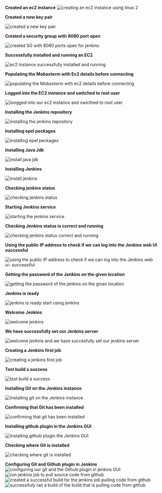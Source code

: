 **Created an ec2 instance**
![creating an ec2 instance using linux 2](https://github.com/titusnangitech/Implemented-CI-CD-pipeline-devops-project/assets/128609800/3f355ac4-38ae-4394-aac6-236483bd50b0)

**Created a new key pair**

![created a new key pair](https://github.com/titusnangitech/Implemented-CI-CD-pipeline-devops-project/assets/128609800/dc030722-3c35-406a-91b4-97d0fe7163db)

**Created a security group with 8080 port open**

![created SG with 8080 ports open for jenkins](https://github.com/titusnangitech/Implemented-CI-CD-pipeline-devops-project/assets/128609800/ee0bc604-797b-45f6-ba3a-177f6725f7b8)

**Successfully installed and running an EC2**

![ec2 instance successfully installed and running](https://github.com/titusnangitech/Implemented-CI-CD-pipeline-devops-project/assets/128609800/fb7ffe60-74dc-445d-989a-6f310d3b2857)

**Populating the Mobaxterm with Ec2 details before connecting**

![populating the Mobaxterm with ec2 details before connecting](https://github.com/titusnangitech/Implemented-CI-CD-pipeline-devops-project/assets/128609800/0c3988b4-7ad6-4f4d-97bc-5a9a899dd1c8)

**Logged into the EC2 instance and switched to root user**

![loogged into our ec2 instance and swicthed to root user](https://github.com/titusnangitech/Implemented-CI-CD-pipeline-devops-project/assets/128609800/e9f7703b-8465-4cbc-8f41-c64300bbfa6e)

**Installing the Jenkins repository**

![installing the jenkins repository](https://github.com/titusnangitech/Implemented-CI-CD-pipeline-devops-project/assets/128609800/7307380b-9e32-4789-959d-47159256a7e2)

**Installing epel peckages**


![installing epel peckages](https://github.com/titusnangitech/Implemented-CI-CD-pipeline-devops-project/assets/128609800/beaa49ff-4a86-4ebf-98ae-9c75a4cdc8e8)

**Installing Java Jdk**

![install java jdk](https://github.com/titusnangitech/Implemented-CI-CD-pipeline-devops-project/assets/128609800/8083dfb3-3fa9-4728-a066-3c0bb70d9799)

**Installing Jenkins**

![install jenkins](https://github.com/titusnangitech/Implemented-CI-CD-pipeline-devops-project/assets/128609800/a877cd69-6573-49f0-84f6-055106dc12c1)

**Checking jenkins status**

![checking jenkins status](https://github.com/titusnangitech/Implemented-CI-CD-pipeline-devops-project/assets/128609800/b2abd883-d543-4780-91e5-faaeb9407654)

**Starting Jenkins service**


![starting the jenkins service](https://github.com/titusnangitech/Implemented-CI-CD-pipeline-devops-project/assets/128609800/e363a5dd-721c-4c33-9634-07d5d79a8b2e)

**Checking Jenkins status is correct and running**


![checking jenkins status correct and running](https://github.com/titusnangitech/Implemented-CI-CD-pipeline-devops-project/assets/128609800/6d76b7d6-6894-43bc-adc8-d08ddc7bed78)

**Using the public IP address to check if we can log into the Jenkins web UI successful**


![using the public IP address to check if we can log into the Jenkins web ui- successiful](https://github.com/titusnangitech/Implemented-CI-CD-pipeline-devops-project/assets/128609800/b803bc16-107c-493b-8cac-92c4e61e1132)

**Getting the password of the Jenkins on the given location**


![getting the password of the jenkins on the given location](https://github.com/titusnangitech/Implemented-CI-CD-pipeline-devops-project/assets/128609800/1f7addd7-4b56-4033-975c-fe43e7378ba8)

**Jenkins is ready**

![jenkins is ready start using jenkins](https://github.com/titusnangitech/Implemented-CI-CD-pipeline-devops-project/assets/128609800/5491af4a-a5be-43ea-9186-59a4fff03d2f)

**Welcome Jenkins**


![welcome jenkins](https://github.com/titusnangitech/Implemented-CI-CD-pipeline-devops-project/assets/128609800/35cedd56-8bf1-4c10-ad8d-5bf0f5fea048)

**We have successfully set our Jenkins server**


![welcome jenkins and we have succesfully set our jenkins server](https://github.com/titusnangitech/Implemented-CI-CD-pipeline-devops-project/assets/128609800/359ae1f5-29ab-42f5-ac8e-6a0843205dbc)

**Creating a Jenkins first job**


![creating a jenkins first job](https://github.com/titusnangitech/Implemented-CI-CD-pipeline-devops-project/assets/128609800/b8d0fcaf-5fa7-4eb6-acb1-52cfa9c64458)

**Test build a success**

![test build a success](https://github.com/titusnangitech/Implemented-CI-CD-pipeline-devops-project/assets/128609800/5b1964e2-d21b-4e42-b65e-f6b04a129a73)

**Installing Git on the Jenkins instance**

![installing git on the Jenkins instance](https://github.com/titusnangitech/Implemented-CI-CD-pipeline-devops-project/assets/128609800/853ddd12-5094-4490-adff-ad56cc9347a2)

**Confirming that Git has been installed**


![confirming that git has been installed](https://github.com/titusnangitech/Implemented-CI-CD-pipeline-devops-project/assets/128609800/a4d8da9f-e45c-42bb-bf48-353ada771ed5)

**Installing github plugin in the Jenkins GUI**

![installing github  plugin the Jenkins GUI](https://github.com/titusnangitech/Implemented-CI-CD-pipeline-devops-project/assets/128609800/e18e6c70-2d15-4312-ac0e-a209f05ee695)

**Checking where Git is installed**

![checking where git is installed](https://github.com/titusnangitech/Implemented-CI-CD-pipeline-devops-project/assets/128609800/3610625b-75d2-45d3-a8e2-336281712efe)

**Configuring Git and Github plugin in Jenkins**
![configuring our git and the Github plugin in jenkins GUI](https://github.com/titusnangitech/Implemented-CI-CD-pipeline-devops-project/assets/128609800/08cc2f8a-1ca9-45ae-95de-8c9efb58a3e1)
![run jenkins job to pull source code from github](https://github.com/titusnangitech/Implemented-CI-CD-pipeline-devops-project/assets/128609800/b677d939-717e-418c-b514-5fbfae22a1d7)
![created a successful build for the jenkins job pulling code from github](https://github.com/titusnangitech/Implemented-CI-CD-pipeline-devops-project/assets/128609800/debb73ae-cc15-40fd-a595-ece39c0d9224)
![successifuly ran a build of the build that is pulling code from github](https://github.com/titusnangitech/Implemented-CI-CD-pipeline-devops-project/assets/128609800/136823aa-5848-4c78-bcd5-a2a82207ff06)

